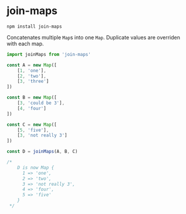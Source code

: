 join-maps
===

`npm install join-maps`

Concatenates multiple `Map`s into one `Map`.
Duplicate values are overriden with each map.

```js
import joinMaps from 'join-maps'

const A = new Map([
    [1, 'one'],
    [2, 'two'],
    [3, 'three']
])

const B = new Map([
    [3, 'could be 3'],
    [4, 'four']
])

const C = new Map([
    [5, 'five'],
    [3, 'not really 3']
])

const D = joinMaps(A, B, C)

/*
    D is now Map {
      1 => 'one',
      2 => 'two',
      3 => 'not really 3',
      4 => 'four',
      5 => 'five'
    }
 */

```
